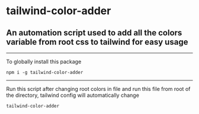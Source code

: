 # tailwind-color-adder

## An automation script used to add all the colors variable from root css to tailwind for easy usage
<hr>

To globally install this package

```
npm i -g tailwind-color-adder
```

<hr>
Run this script after changing root colors in file and run this file from root of the directory, tailwind config will automatically change

```
tailwind-color-adder
```